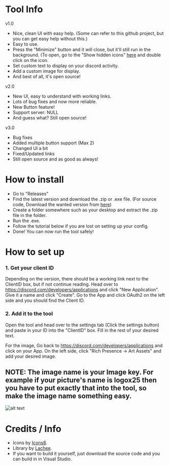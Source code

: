 # Tool Info
 v1.0
- Nice, clean UI with easy help. (Some can refer to this github project, but you can get easy help without this.)
- Easy to use.
- Press the "Minimize" button and it will close, but it'll still run in the background. (To open, go to the "Show hidden icons" [here](https://i.imgur.com/lBHgHW8.png) and double click on the icon.
- Set custom text to display on your discord activity.
- Add a custom image for display.
- And best of all, it's open source!

v2.0
- New UI, easy to understand with working links.
- Lots of bug fixes and now more reliable.
- New Button feature!
- Support server: NULL
- And guess what? Still open source!

v3.0
- Bug fixes
- Added multiple button support (Max 2)
- Changed UI a bit
- Fixed/Updated links
- Still open source and as good as always!

# How to install

- Go to "Releases"
- Find the latest version and download the .zip or .exe file. (For source code, Download the wanted version from [here](https://github.com/txzDev/DiscordRPCTool/tree/main/src))
- Create a folder somewhere such as your desktop and extract the .zip file in the folder.
- Run the .exe.
- Follow the tutorial below if you are lost on setting up your config.
- Done! You can now run the tool safely!

# How to set up

### 1. Get your client ID 

Depending on the version, there should be a working link next to the ClientID box, but if not continue reading.
Head over to https://discord.com/developers/applications and click "New Application". 
Give it a name and click "Create". Go to the App and click OAuth2 on the left side and you should find the Client ID.

### 2. Add it to the tool

Open the tool and head over to the settings tab (Click the settings button) and paste in your ID into the "ClientID" box.
Fill in the rest of your desired text.

For the image, Go back to https://discord.com/developers/applications and click on your App. On the left side, click "Rich Presence -> Art Assets" and add your desired image.

## NOTE: The image name is your Image key. For example if your picture's name is logox25 then you have to put exactly that into the tool, so make the image name something easy.

![alt text](https://i.imgur.com/3m8QtNw.png)

# Credits / Info

- Icons by [Icons8](https://icons8.com/).
- Library by [Lachee](hhttps://github.com/Lachee/discord-rpc-csharp).
- If you want to build it yourself, just download the source code and you can build in in Visual Studio.
